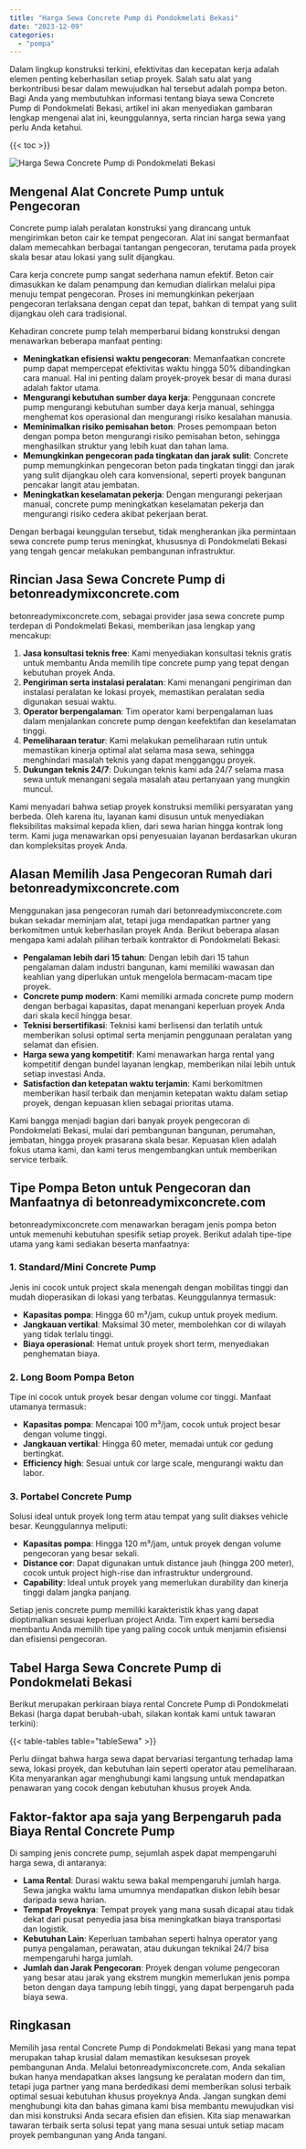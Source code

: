 ```yaml
---
title: "Harga Sewa Concrete Pump di Pondokmelati Bekasi"
date: "2023-12-09"
categories: 
  - "pompa"
---
```


Dalam lingkup konstruksi terkini, efektivitas dan kecepatan kerja adalah elemen penting keberhasilan setiap proyek. Salah satu alat yang berkontribusi besar dalam mewujudkan hal tersebut adalah pompa beton. Bagi Anda yang membutuhkan informasi tentang biaya sewa Concrete Pump di Pondokmelati Bekasi, artikel ini akan menyediakan gambaran lengkap mengenai alat ini, keunggulannya, serta rincian harga sewa yang perlu Anda ketahui.

{{< toc >}}

![Harga Sewa Concrete Pump di Pondokmelati Bekasi](https://betoncor8.github.io/pump/concrete-pump%20(1).png)

## Mengenal Alat Concrete Pump untuk Pengecoran

Concrete pump ialah peralatan konstruksi yang dirancang untuk mengirimkan beton cair ke tempat pengecoran. Alat ini sangat bermanfaat dalam memecahkan berbagai tantangan pengecoran, terutama pada proyek skala besar atau lokasi yang sulit dijangkau.

Cara kerja concrete pump sangat sederhana namun efektif. Beton cair dimasukkan ke dalam penampung dan kemudian dialirkan melalui pipa menuju tempat pengecoran. Proses ini memungkinkan pekerjaan pengecoran terlaksana dengan cepat dan tepat, bahkan di tempat yang sulit dijangkau oleh cara tradisional.

Kehadiran concrete pump telah memperbarui bidang konstruksi dengan menawarkan beberapa manfaat penting:

- **Meningkatkan efisiensi waktu pengecoran**: Memanfaatkan concrete pump dapat mempercepat efektivitas waktu hingga 50% dibandingkan cara manual. Hal ini penting dalam proyek-proyek besar di mana durasi adalah faktor utama.
- **Mengurangi kebutuhan sumber daya kerja**: Penggunaan concrete pump mengurangi kebutuhan sumber daya kerja manual, sehingga menghemat kos operasional dan mengurangi risiko kesalahan manusia.
- **Meminimalkan risiko pemisahan beton**: Proses pemompaan beton dengan pompa beton mengurangi risiko pemisahan beton, sehingga menghasilkan struktur yang lebih kuat dan tahan lama.
- **Memungkinkan pengecoran pada tingkatan dan jarak sulit**: Concrete pump memungkinkan pengecoran beton pada tingkatan tinggi dan jarak yang sulit dijangkau oleh cara konvensional, seperti proyek bangunan pencakar langit atau jembatan.
- **Meningkatkan keselamatan pekerja**: Dengan mengurangi pekerjaan manual, concrete pump meningkatkan keselamatan pekerja dan mengurangi risiko cedera akibat pekerjaan berat.

Dengan berbagai keunggulan tersebut, tidak mengherankan jika permintaan sewa concrete pump terus meningkat, khususnya di Pondokmelati Bekasi yang tengah gencar melakukan pembangunan infrastruktur.

## Rincian Jasa Sewa Concrete Pump di betonreadymixconcrete.com

betonreadymixconcrete.com, sebagai provider jasa sewa concrete pump terdepan di Pondokmelati Bekasi, memberikan jasa lengkap yang mencakup:

1. **Jasa konsultasi teknis free**: Kami menyediakan konsultasi teknis gratis untuk membantu Anda memilih tipe concrete pump yang tepat dengan kebutuhan proyek Anda.
2. **Pengiriman serta instalasi peralatan**: Kami menangani pengiriman dan instalasi peralatan ke lokasi proyek, memastikan peralatan sedia digunakan sesuai waktu.
3. **Operator berpengalaman**: Tim operator kami berpengalaman luas dalam menjalankan concrete pump dengan keefektifan dan keselamatan tinggi.
4. **Pemeliharaan teratur**: Kami melakukan pemeliharaan rutin untuk memastikan kinerja optimal alat selama masa sewa, sehingga menghindari masalah teknis yang dapat mengganggu proyek.
5. **Dukungan teknis 24/7**: Dukungan teknis kami ada 24/7 selama masa sewa untuk menangani segala masalah atau pertanyaan yang mungkin muncul.

Kami menyadari bahwa setiap proyek konstruksi memiliki persyaratan yang berbeda. Oleh karena itu, layanan kami disusun untuk menyediakan fleksibilitas maksimal kepada klien, dari sewa harian hingga kontrak long term. Kami juga menawarkan opsi penyesuaian layanan berdasarkan ukuran dan kompleksitas proyek Anda.

## Alasan Memilih Jasa Pengecoran Rumah dari betonreadymixconcrete.com

Menggunakan jasa pengecoran rumah dari betonreadymixconcrete.com bukan sekadar meminjam alat, tetapi juga mendapatkan partner yang berkomitmen untuk keberhasilan proyek Anda. Berikut beberapa alasan mengapa kami adalah pilihan terbaik kontraktor di Pondokmelati Bekasi:

- **Pengalaman lebih dari 15 tahun**: Dengan lebih dari 15 tahun pengalaman dalam industri bangunan, kami memiliki wawasan dan keahlian yang diperlukan untuk mengelola bermacam-macam tipe proyek.
- **Concrete pump modern**: Kami memiliki armada concrete pump modern dengan berbagai kapasitas, dapat menangani keperluan proyek Anda dari skala kecil hingga besar.
- **Teknisi bersertifikasi**: Teknisi kami berlisensi dan terlatih untuk memberikan solusi optimal serta menjamin penggunaan peralatan yang selamat dan efisien.
- **Harga sewa yang kompetitif**: Kami menawarkan harga rental yang kompetitif dengan bundel layanan lengkap, memberikan nilai lebih untuk setiap investasi Anda.
- **Satisfaction dan ketepatan waktu terjamin**: Kami berkomitmen memberikan hasil terbaik dan menjamin ketepatan waktu dalam setiap proyek, dengan kepuasan klien sebagai prioritas utama.

Kami bangga menjadi bagian dari banyak proyek pengecoran di Pondokmelati Bekasi, mulai dari pembangunan bangunan, perumahan, jembatan, hingga proyek prasarana skala besar. Kepuasan klien adalah fokus utama kami, dan kami terus mengembangkan untuk memberikan service terbaik.

## Tipe Pompa Beton untuk Pengecoran dan Manfaatnya di betonreadymixconcrete.com

betonreadymixconcrete.com menawarkan beragam jenis pompa beton untuk memenuhi kebutuhan spesifik setiap proyek. Berikut adalah tipe-tipe utama yang kami sediakan beserta manfaatnya:

### 1\. Standard/Mini Concrete Pump

Jenis ini cocok untuk project skala menengah dengan mobilitas tinggi dan mudah dioperasikan di lokasi yang terbatas. Keunggulannya termasuk:

- **Kapasitas pompa**: Hingga 60 m³/jam, cukup untuk proyek medium.
- **Jangkauan vertikal**: Maksimal 30 meter, membolehkan cor di wilayah yang tidak terlalu tinggi.
- **Biaya operasional**: Hemat untuk proyek short term, menyediakan penghematan biaya.

### 2\. Long Boom Pompa Beton

Tipe ini cocok untuk proyek besar dengan volume cor tinggi. Manfaat utamanya termasuk:

- **Kapasitas pompa**: Mencapai 100 m³/jam, cocok untuk project besar dengan volume tinggi.
- **Jangkauan vertikal**: Hingga 60 meter, memadai untuk cor gedung bertingkat.
- **Efficiency high**: Sesuai untuk cor large scale, mengurangi waktu dan labor.

### 3\. Portabel Concrete Pump

Solusi ideal untuk proyek long term atau tempat yang sulit diakses vehicle besar. Keunggulannya meliputi:

- **Kapasitas pompa**: Hingga 120 m³/jam, untuk proyek dengan volume pengecoran yang besar sekali.
- **Distance cor**: Dapat digunakan untuk distance jauh (hingga 200 meter), cocok untuk project high-rise dan infrastruktur underground.
- **Capability**: Ideal untuk proyek yang memerlukan durability dan kinerja tinggi dalam jangka panjang.

Setiap jenis concrete pump memiliki karakteristik khas yang dapat dioptimalkan sesuai keperluan project Anda. Tim expert kami bersedia membantu Anda memilih tipe yang paling cocok untuk menjamin efisiensi dan efisiensi pengecoran.

## Tabel Harga Sewa Concrete Pump di Pondokmelati Bekasi

Berikut merupakan perkiraan biaya rental Concrete Pump di Pondokmelati Bekasi (harga dapat berubah-ubah, silakan kontak kami untuk tawaran terkini):

{{< table-tables table="tableSewa" >}}

Perlu diingat bahwa harga sewa dapat bervariasi tergantung terhadap lama sewa, lokasi proyek, dan kebutuhan lain seperti operator atau pemeliharaan. Kita menyarankan agar menghubungi kami langsung untuk mendapatkan penawaran yang cocok dengan kebutuhan khusus proyek Anda.

## Faktor-faktor apa saja yang Berpengaruh pada Biaya Rental Concrete Pump

Di samping jenis concrete pump, sejumlah aspek dapat mempengaruhi harga sewa, di antaranya:

- **Lama Rental**: Durasi waktu sewa bakal mempengaruhi jumlah harga. Sewa jangka waktu lama umumnya mendapatkan diskon lebih besar daripada sewa harian.
- **Tempat Proyeknya**: Tempat proyek yang mana susah dicapai atau tidak dekat dari pusat penyedia jasa bisa meningkatkan biaya transportasi dan logistik.
- **Kebutuhan Lain**: Keperluan tambahan seperti halnya operator yang punya pengalaman, perawatan, atau dukungan teknikal 24/7 bisa mempengaruhi harga jumlah.
- **Jumlah dan Jarak Pengecoran**: Proyek dengan volume pengecoran yang besar atau jarak yang ekstrem mungkin memerlukan jenis pompa beton dengan daya tampung lebih tinggi, yang dapat berpengaruh pada biaya sewa.

## Ringkasan

Memilih jasa rental Concrete Pump di Pondokmelati Bekasi yang mana tepat merupakan tahap krusial dalam memastikan kesuksesan proyek pembangunan Anda. Melalui betonreadymixconcrete.com, Anda sekalian bukan hanya mendapatkan akses langsung ke peralatan modern dan tim, tetapi juga partner yang mana berdedikasi demi memberikan solusi terbaik optimal sesuai kebutuhan khusus proyeknya Anda. Jangan sungkan demi menghubungi kita dan bahas gimana kami bisa membantu mewujudkan visi dan misi konstruksi Anda secara efisien dan efisien. Kita siap menawarkan tawaran terbaik serta solusi tepat yang mana sesuai untuk setiap macam proyek pembangunan yang Anda tangani.
